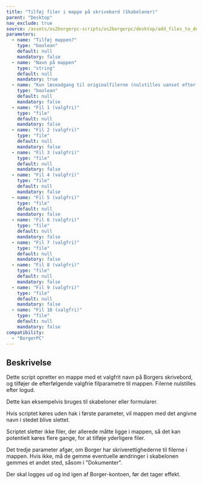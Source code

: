 ```yaml
---
title: "Tilføj filer i mappe på skrivebord (Skabeloner)"
parent: "Desktop"
nav_exclude: true
source: /assets/os2borgerpc-scripts/os2borgerpc/desktop/add_files_to_desktop_directory.sh
parameters:
  - name: "Tilføj mappen?"
    type: "boolean"
    default: null
    mandatory: false
  - name: "Navn på mappen"
    type: "string"
    default: null
    mandatory: true
  - name: "Kun læseadgang til originalfilerne (nulstilles uanset efter logud)"
    type: "boolean"
    default: null
    mandatory: false
  - name: "Fil 1 (valgfri)"
    type: "file"
    default: null
    mandatory: false
  - name: "Fil 2 (valgfri)"
    type: "file"
    default: null
    mandatory: false
  - name: "Fil 3 (valgfri)"
    type: "file"
    default: null
    mandatory: false
  - name: "Fil 4 (valgfri)"
    type: "file"
    default: null
    mandatory: false
  - name: "Fil 5 (valgfri)"
    type: "file"
    default: null
    mandatory: false
  - name: "Fil 6 (valgfri)"
    type: "file"
    default: null
    mandatory: false
  - name: "Fil 7 (valgfri)"
    type: "file"
    default: null
    mandatory: false
  - name: "Fil 8 (valgfri)"
    type: "file"
    default: null
    mandatory: false
  - name: "Fil 9 (valgfri)"
    type: "file"
    default: null
    mandatory: false
  - name: "Fil 10 (valgfri)"
    type: "file"
    default: null
    mandatory: false
compatibility:
  - "BorgerPC"
---
```


## Beskrivelse
Dette script opretter en mappe med et valgfrit navn på Borgers skrivebord, og tilføjer de efterfølgende valgfrie filparametre til mappen. Filerne nulstilles efter logud.

Dette kan eksempelvis bruges til skabeloner eller formularer.

Hvis scriptet køres uden hak i første parameter, vil mappen med det angivne navn i stedet blive slettet.

Scriptet sletter ikke filer, der allerede måtte ligge i mappen, så det kan potentielt køres flere gange, for at tilføje yderligere filer.

Det tredje parameter afgør, om Borger har skriverettighederne til filerne i mappen. Hvis ikke, må de gemme eventuelle ændringer i skabelonen gemmes et andet sted, såsom i "Dokumenter".

Der skal logges ud og ind igen af Borger-kontoen, før det tager effekt.